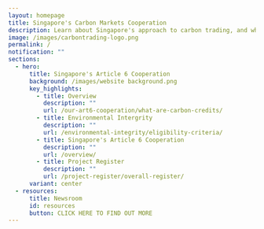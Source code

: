 ```yaml
---
layout: homepage
title: Singapore's Carbon Markets Cooperation
description: Learn about Singapore's approach to carbon trading, and what it accomplishes.
image: /images/carbontrading-logo.png
permalink: /
notification: ""
sections:
  - hero:
      title: Singapore's Article 6 Cooperation
      background: /images/website background.png
      key_highlights:
        - title: Overview
          description: ""
          url: /our-art6-cooperation/what-are-carbon-credits/
        - title: Environmental Intergrity
          description: ""
          url: /environmental-integrity/eligibility-criteria/
        - title: Singapore's Article 6 Cooperation
          description: ""
          url: /overview/
        - title: Project Register
          description: ""
          url: /project-register/overall-register/
      variant: center
  - resources:
      title: Newsroom
      id: resources
      button: CLICK HERE TO FIND OUT MORE
---
```

